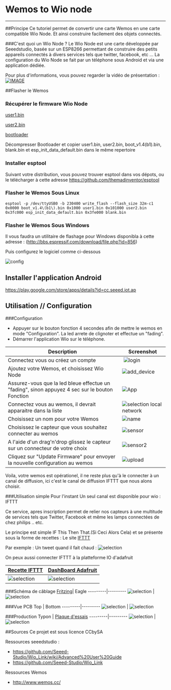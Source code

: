 Wemos to Wio node
=

----
##Principe
Ce tutoriel permet de convertir une carte Wemos en une carte compatible Wio Node. Et ainsi construire facilement des objets connectés.

###C'est quoi un Wio Node ?
Le Wio Node est une carte développée par Seeedstudio, basée sur un ESP8266 permettant de construire des petits appareils connectés à divers services tels que twitter, facebook, etc ...
La configuration du Wio Node se fait par un téléphone sous Android et via une application dédiée.

Pour plus d'informations, vous pouvez regarder la vidéo de présentation :
[![IMAGE](/images/video.png)](https://www.youtube.com/watch?v=N-13m8Lvzxs)


##Flasher le Wemos
### Récupérer le firmware Wio Node
[user1.bin](https://github.com/Seeed-Studio/Wio_Link/raw/master/users_build/local_user_00000000000000000000/user1.bin)

[user2.bin](https://github.com/Seeed-Studio/Wio_Link/raw/master/users_build/local_user_00000000000000000000/user2.bin)

[bootloader](http://www.seeedstudio.com/wiki/images/4/4b/Esp8266sdk1.4.1.zip)

Décompresser Bootloader et copier user1.bin, user2.bin, boot_v1.4(b1).bin, blank.bin et esp_init_data_default.bin dans le même repertoire
### Installer esptool 
Suivant votre distribution, vous pouvez trouver esptool dans vos dépots, ou le télécharger à cette adresse https://github.com/themadinventor/esptool

### Flasher le Wemos Sous Linux

```shell
esptool -p /dev/ttyUSB0 -b 230400 write_flash --flash_size 32m-c1 0x0000 boot_v1.4\(b1\).bin 0x1000 user1.bin 0x101000 user2.bin 0x3fc000 esp_init_data_default.bin 0x3fe000 blank.bin

```
### Flasher le Wemos Sous Windows
Il vous faudra un utilitaire de flashage pour Windows disponibla à cette adresse : (http://bbs.espressif.com/download/file.php?id=856)

Puis configurez le logiciel comme ci-dessous

![config](/images/config_esp.jpeg)

## Installer l'application Android
https://play.google.com/store/apps/details?id=cc.seeed.iot.ap

## Utilisation // Configuration
###Configuration
- Appuyer sur le bouton fonction 4 secondes afin de mettre le wemos en mode "Configuration". La led arrete de clignoter et effectue un "fading".
- Démarrer l'application Wio sur le téléphone.


Description | Screenshot
---------|---------
Connectez vous ou créez un compte | ![login](/images/login.png) 
Ajoutez votre Wemos, et choisissez Wio Node | ![add_device](/images/add_device.png) 
Assurez-vous que la led bleue effectue un "fading", sinon appuyez 4 sec sur le bouton Fonction | ![App](/images/next.png)
Connectez vous au wemos, il devrait apparaitre dans la liste | ![selection local network](/images/reseau_device.png)
Choisissez un nom pour votre Wemos | ![name](/images/device_name.png)
Choisissez le capteur que vous souhaitez connecter au wemos | ![sensor](/images/sensor_choose.png)
A l'aide d'un drag'n'drop glissez le capteur sur un connecteur de votre choix | ![sensor2](/images/sensor_choose2.png)
Cliquez sur "Update Firmware" pour envoyer la nouvelle configuration au wemos | ![upload](/images/upload.png)

Voila, votre wemos est opérationel, il ne reste plus qu'à le connecter à un canal de diffusion, ici c'est le canal de diffusion IFTTT que nous alons choisir.

###Utilisation simple
Pour l'instant Un seul canal est disponible pour wio : IFTTT 

Ce service, apres inscription permet de relier nos capteurs à une multitude de services tels que Twitter, Facebook et même les lamps connectées de chez philips .. etc.

Le principe est simple IF This Then That.(Si Ceci Alors Cela) et se présente sous la forme de recettes : Le site [IFTTT](https://ifttt.com)

Par exemple :
Un tweet quand il fait chaud :
![selection](/images/recette.png)

On peux aussi connecter IFTTT à la platteforme IO d'adafruit

[Recette IFTTT](https://ifttt.com/recipes/452996-temperature-data-viz)| [DashBoard Adafruit](https://io.adafruit.com/ratjulien/welcome-dashboard)
---------|---------
![selection](/images/recette_ada.png) | ![selection](/images/recette_adafruit.png) 

###Schéma de câblage
[Fritzing](/schema/wemos_wio_sch.fzz)| Eagle
---------|---------
![selection](/images/WioNode_sch_fritzing.png) | ![selection](/images/WioNode_sch.png) 


###Vue PCB
Top | Bottom 
---------|---------
![selection](/3D/wio_shield_v2top.png) | ![selection](/3D/wio_shield_v2.png) 

###Production
Typon | [Plaque d'essais](/schema/wemos_wio_plaque_essais.fzz)
---------|---------
![selection](/images/PCB_v2.png) | ![selection](/images/WioNode_plaque_essais.png) 


##Sources
Ce projet est sous licence CCbySA

Ressources seeedstudio : 
- https://github.com/Seeed-Studio/Wio_Link/wiki/Advanced%20User%20Guide
- https://github.com/Seeed-Studio/Wio_Link

Ressources Wemos
- http://www.wemos.cc/
